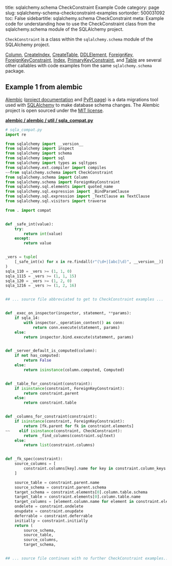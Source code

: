 title: sqlalchemy.schema CheckConstraint Example Code
category: page
slug: sqlalchemy-schema-checkconstraint-examples
sortorder: 500031092
toc: False
sidebartitle: sqlalchemy.schema CheckConstraint
meta: Example code for understanding how to use the CheckConstraint class from the sqlalchemy.schema module of the SQLAlchemy project.


`CheckConstraint` is a class within the `sqlalchemy.schema` module of the SQLAlchemy project.

<a href="/sqlalchemy-schema-column-examples.html">Column</a>,
<a href="/sqlalchemy-schema-createindex-examples.html">CreateIndex</a>,
<a href="/sqlalchemy-schema-createtable-examples.html">CreateTable</a>,
<a href="/sqlalchemy-schema-ddlelement-examples.html">DDLElement</a>,
<a href="/sqlalchemy-schema-foreignkey-examples.html">ForeignKey</a>,
<a href="/sqlalchemy-schema-foreignkeyconstraint-examples.html">ForeignKeyConstraint</a>,
<a href="/sqlalchemy-schema-index-examples.html">Index</a>,
<a href="/sqlalchemy-schema-primarykeyconstraint-examples.html">PrimaryKeyConstraint</a>,
and <a href="/sqlalchemy-schema-table-examples.html">Table</a>
are several other callables with code examples from the same `sqlalchemy.schema` package.

## Example 1 from alembic
[Alembic](https://github.com/sqlalchemy/alembic)
([project documentation](https://alembic.sqlalchemy.org/) and
[PyPI page](https://pypi.org/project/alembic/))
is a data migrations tool used with [SQLAlchemy](/sqlalchemy.html) to make
database schema changes. The Alembic project is open sourced under the
[MIT license](https://github.com/sqlalchemy/alembic/blob/master/LICENSE).

[**alembic / alembic / util / sqla_compat.py**](https://github.com/sqlalchemy/alembic/blob/master/alembic/util/sqla_compat.py)

```python
# sqla_compat.py
import re

from sqlalchemy import __version__
from sqlalchemy import inspect
from sqlalchemy import schema
from sqlalchemy import sql
from sqlalchemy import types as sqltypes
from sqlalchemy.ext.compiler import compiles
~~from sqlalchemy.schema import CheckConstraint
from sqlalchemy.schema import Column
from sqlalchemy.schema import ForeignKeyConstraint
from sqlalchemy.sql.elements import quoted_name
from sqlalchemy.sql.expression import _BindParamClause
from sqlalchemy.sql.expression import _TextClause as TextClause
from sqlalchemy.sql.visitors import traverse

from . import compat


def _safe_int(value):
    try:
        return int(value)
    except:
        return value


_vers = tuple(
    [_safe_int(x) for x in re.findall(r"(\d+|[abc]\d)", __version__)]
)
sqla_110 = _vers >= (1, 1, 0)
sqla_1115 = _vers >= (1, 1, 15)
sqla_120 = _vers >= (1, 2, 0)
sqla_1216 = _vers >= (1, 2, 16)


## ... source file abbreviated to get to CheckConstraint examples ...


def _exec_on_inspector(inspector, statement, **params):
    if sqla_14:
        with inspector._operation_context() as conn:
            return conn.execute(statement, params)
    else:
        return inspector.bind.execute(statement, params)


def _server_default_is_computed(column):
    if not has_computed:
        return False
    else:
        return isinstance(column.computed, Computed)


def _table_for_constraint(constraint):
    if isinstance(constraint, ForeignKeyConstraint):
        return constraint.parent
    else:
        return constraint.table


def _columns_for_constraint(constraint):
    if isinstance(constraint, ForeignKeyConstraint):
        return [fk.parent for fk in constraint.elements]
~~    elif isinstance(constraint, CheckConstraint):
        return _find_columns(constraint.sqltext)
    else:
        return list(constraint.columns)


def _fk_spec(constraint):
    source_columns = [
        constraint.columns[key].name for key in constraint.column_keys
    ]

    source_table = constraint.parent.name
    source_schema = constraint.parent.schema
    target_schema = constraint.elements[0].column.table.schema
    target_table = constraint.elements[0].column.table.name
    target_columns = [element.column.name for element in constraint.elements]
    ondelete = constraint.ondelete
    onupdate = constraint.onupdate
    deferrable = constraint.deferrable
    initially = constraint.initially
    return (
        source_schema,
        source_table,
        source_columns,
        target_schema,


## ... source file continues with no further CheckConstraint examples...

```

